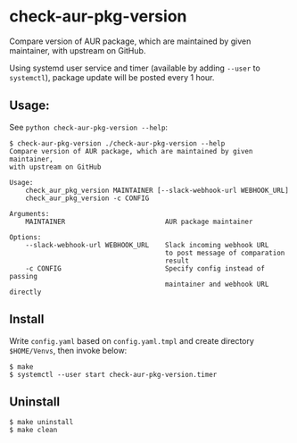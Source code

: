 # check-aur-pkg-version
Compare version of AUR package, which are maintained by given maintainer, with upstream on GitHub.

Using systemd user service and timer (available by adding `--user` to `systemctl`), package update will be posted
every 1 hour.

## Usage:
See `python check-aur-pkg-version --help`:

```
$ check-aur-pkg-version ./check-aur-pkg-version --help
Compare version of AUR package, which are maintained by given maintainer,
with upstream on GitHub

Usage:
    check_aur_pkg_version MAINTAINER [--slack-webhook-url WEBHOOK_URL]
    check_aur_pkg_version -c CONFIG

Arguments:
    MAINTAINER                         AUR package maintainer

Options:
    --slack-webhook-url WEBHOOK_URL    Slack incoming webhook URL
                                       to post message of comparation
                                       result
    -c CONFIG                          Specify config instead of passing
                                       maintainer and webhook URL directly
```

## Install
Write `config.yaml` based on `config.yaml.tmpl` and create directory `$HOME/Venvs`,  then invoke below:
```
$ make
$ systemctl --user start check-aur-pkg-version.timer
```

## Uninstall
```
$ make uninstall
$ make clean
```
